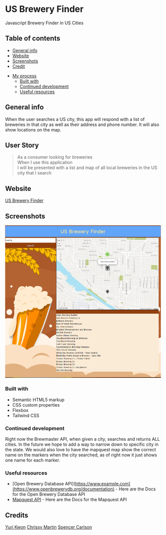 # US Brewery Finder
Javascript Brewery Finder in US Cities

## Table of contents
* [General info](#general-info)
* [Website](#webpage-URL)
* [Screenshots](#screenshots)
* [Credit](#credits)

- [My process](#my-process)
  - [Built with](#built-with)
  - [Continued development](#continued-development)
  - [Useful resources](#useful-resources)

## General info

When the user searches a US city, this app will respond with a list of breweries in that city as well as their address and phone number. It will also show locations on the map.

## User Story

> <p>As a consumer looking for breweries<br>
> When I use this application<br>
> I will be presented with a list and map of all local breweries in the US city that I search</p>


## Website

[US Brewery Finder](https://anomic84.github.io/US-Brewery-Finder/)

## Screenshots

![Brewery Finder Screenshot](USBreweryFinder.png)

### Built with

- Semantic HTML5 markup
- CSS custom properties
- Flexbox
- Tailwind CSS

### Continued development

Right now the Brewmaster API, when given a city, searches and returns ALL cities. In the future we hope to add a way to narrow down to specific city in the state. We would also love to have the mapquest map show the correct name on the markers when the city searched, as of right now it just shows one name for each marker.

### Useful resources

- [Open Brewery Database API](https://www.example.com](https://www.openbrewerydb.org/documentation) - Here are the Docs for the Open Brewery Database API
- [Mapquest API]([https://www.example.com](https://developer.mapquest.com/documentation/)) - Here are the Docs for the Mapquest API

## Credits

[Yuri Kwon](https://github.com/uriyuri00)
[Chrissy Martin](https://github.com/chrissy-martin)
[Spencer Carlson](https://github.com/anomic84)


